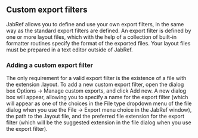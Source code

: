 ## Custom export filters

JabRef allows you to define and use your own export filters, in the same way as the standard export filters are defined. An export filter is defined by one or more layout files, which with the help of a collection of built-in formatter routines specify the format of the exported files. Your layout files must be prepared in a text editor outside of JabRef.

### Adding a custom export filter

The only requirement for a valid export filter is the existence of a file with the extension .layout. To add a new custom export filter, open the dialog box Options -> Manage custom exports, and click Add new. A new dialog box will appear, allowing you to specify a name for the export filter (which will appear as one of the choices in the File type dropdown menu of the file dialog when you use the File -> Export menu choice in the JabRef window), the path to the .layout file, and the preferred file extension for the export filter (which will be the suggested extension in the file dialog when you use the export filter).